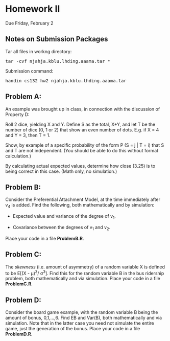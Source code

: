 # Homework II

Due Friday, February 2


## Notes on Submission Packages
Tar all files in workng directory:
<pre>tar -cvf njahja.kblu.lhding.aaama.tar *</pre>
Submission command:
<pre>handin cs132 hw2 njahja.kblu.lhding.aaama.tar</pre>

## Problem A:

An example was brought up in class, in connection with the discussion of Property D:

Roll 2 dice, yielding X and Y. Define S as the total, X+Y, and let T be the number of dice (0, 1 or 2) that show an even number of dots. E.g. if X = 4 and Y = 3, then T = 1\.

Show, by example of a specific probability of the form P (S = j | T = i) that S and T are not independent. (You should be able to do this without formal calculation.)

By calculating actual expected values, determine how close (3.25) is to being correct in this case. (Math only, no simulation.)

## Problem B:

Consider the Preferential Attachment Model, at the time immediately after v<sub>4</sub> is added. Find the following, both mathematically and by simulation:

*   Expected value and variance of the degree of v<sub>1</sub>.

*   Covariance between the degrees of v<sub>1</sub> and v<sub>2</sub>.

Place your code in a file **ProblemB.R**.

## Problem C:

The _skewness_ (i.e. amount of asymmetry) of a random variable X is defined to be E[(X - μ)<sup>3</sup>/ σ<sup>3</sup>]. Find this for the random variable B in the bus ridership problem, both mathematically and via simulation. Place your code in a file **ProblemC.R**.

## Problem D:

Consider the board game example, with the random variable B being the amount of bonus, 0,1,...,6\. Find EB and Var(B), both mathematically and via simulation. Note that in the latter case you need not simulate the entire game, just the generation of the bonus. Place your code in a file **ProblemD.R**.
